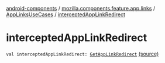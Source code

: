 [android-components](../../index.md) / [mozilla.components.feature.app.links](../index.md) / [AppLinksUseCases](index.md) / [interceptedAppLinkRedirect](./intercepted-app-link-redirect.md)

# interceptedAppLinkRedirect

`val interceptedAppLinkRedirect: `[`GetAppLinkRedirect`](-get-app-link-redirect/index.md) [(source)](https://github.com/mozilla-mobile/android-components/blob/master/components/feature/app-links/src/main/java/mozilla/components/feature/app/links/AppLinksUseCases.kt#L216)